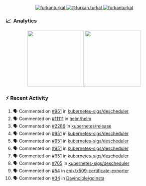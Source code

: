 <p align="center">
  <a href="https://linkedin.com/in/furkanturkal" target="blank">
    <img src="https://img.shields.io/badge/linkedin-%230077B5.svg?&style=for-the-badge&logo=linkedin&logoColor=white" alt="furkanturkal" />
  </a>
  <a href="https://medium.com/@furkan.turkal" target="blank">
    <img src="https://img.shields.io/badge/medium-%2312100E.svg?&style=for-the-badge&logo=medium&logoColor=white" alt="@furkan.turkal" />
  </a>
  <a href="https://twitter.com/furkanturkaI" target="blank">
    <img src="https://img.shields.io/badge/Twitter-1DA1F2?style=for-the-badge&logo=twitter&logoColor=white" alt="furkanturkaI" />
  </a>
</p>

### 📈 &nbsp;Analytics

<p align="center">
  <a href="https://coderstats.net/github/#Dentrax">
    <img height="180em" src="https://github-readme-stats-eight-theta.vercel.app/api?username=Dentrax&show_icons=true&theme=algolia&include_all_commits=true&count_private=true&line_height=26"/>
    <img height="180em" src="https://github-readme-stats-eight-theta.vercel.app/api/top-langs/?username=Dentrax&layout=compact&langs_count=8&theme=algolia&line_height=26"/>
  </a>
</p>

### :zap: Recent Activity

<!--START_SECTION:activity-->
1. 🗣 Commented on [#951](https://github.com/kubernetes-sigs/descheduler/issues/951) in [kubernetes-sigs/descheduler](https://github.com/kubernetes-sigs/descheduler)
2. 🗣 Commented on [#11111](https://github.com/helm/helm/issues/11111) in [helm/helm](https://github.com/helm/helm)
3. 🗣 Commented on [#2286](https://github.com/kubernetes/release/issues/2286) in [kubernetes/release](https://github.com/kubernetes/release)
4. 🗣 Commented on [#951](https://github.com/kubernetes-sigs/descheduler/issues/951) in [kubernetes-sigs/descheduler](https://github.com/kubernetes-sigs/descheduler)
5. 🗣 Commented on [#951](https://github.com/kubernetes-sigs/descheduler/issues/951) in [kubernetes-sigs/descheduler](https://github.com/kubernetes-sigs/descheduler)
6. 🗣 Commented on [#951](https://github.com/kubernetes-sigs/descheduler/issues/951) in [kubernetes-sigs/descheduler](https://github.com/kubernetes-sigs/descheduler)
7. 🗣 Commented on [#951](https://github.com/kubernetes-sigs/descheduler/issues/951) in [kubernetes-sigs/descheduler](https://github.com/kubernetes-sigs/descheduler)
8. 🗣 Commented on [#705](https://github.com/kubernetes-sigs/descheduler/issues/705) in [kubernetes-sigs/descheduler](https://github.com/kubernetes-sigs/descheduler)
9. 🗣 Commented on [#54](https://github.com/enix/x509-certificate-exporter/issues/54) in [enix/x509-certificate-exporter](https://github.com/enix/x509-certificate-exporter)
10. 🗣 Commented on [#34](https://github.com/Davincible/goinsta/issues/34) in [Davincible/goinsta](https://github.com/Davincible/goinsta)
<!--END_SECTION:activity-->
